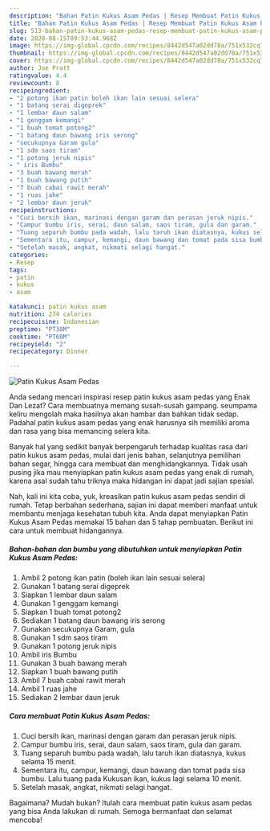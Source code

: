 ```yaml
---
description: "Bahan Patin Kukus Asam Pedas | Resep Membuat Patin Kukus Asam Pedas Yang Mudah Dan Praktis"
title: "Bahan Patin Kukus Asam Pedas | Resep Membuat Patin Kukus Asam Pedas Yang Mudah Dan Praktis"
slug: 513-bahan-patin-kukus-asam-pedas-resep-membuat-patin-kukus-asam-pedas-yang-mudah-dan-praktis
date: 2020-08-15T09:53:44.968Z
image: https://img-global.cpcdn.com/recipes/8442d547a02dd78a/751x532cq70/patin-kukus-asam-pedas-foto-resep-utama.jpg
thumbnail: https://img-global.cpcdn.com/recipes/8442d547a02dd78a/751x532cq70/patin-kukus-asam-pedas-foto-resep-utama.jpg
cover: https://img-global.cpcdn.com/recipes/8442d547a02dd78a/751x532cq70/patin-kukus-asam-pedas-foto-resep-utama.jpg
author: Joe Pratt
ratingvalue: 4.4
reviewcount: 8
recipeingredient:
- "2 potong ikan patin boleh ikan lain sesuai selera"
- "1 batang serai digeprek"
- "1 lembar daun salam"
- "1 genggam kemangi"
- "1 buah tomat potong2"
- "1 batang daun bawang iris serong"
- "secukupnya Garam gula"
- "1 sdm saos tiram"
- "1 potong jeruk nipis"
- " iris Bumbu"
- "3 buah bawang merah"
- "1 buah bawang putih"
- "7 buah cabai rawit merah"
- "1 ruas jahe"
- "2 lembar daun jeruk"
recipeinstructions:
- "Cuci bersih ikan, marinasi dengan garam dan perasan jeruk nipis."
- "Campur bumbu iris, serai, daun salam, saos tiram, gula dan garam."
- "Tuang separuh bumbu pada wadah, lalu taruh ikan diatasnya, kukus selama 15 menit."
- "Sementara itu, campur, kemangi, daun bawang dan tomat pada sisa bumbu. Lalu tuang pada Kukusan ikan, kukus lagi selama 10 menit."
- "Setelah masak, angkat, nikmati selagi hangat."
categories:
- Resep
tags:
- patin
- kukus
- asam

katakunci: patin kukus asam 
nutrition: 274 calories
recipecuisine: Indonesian
preptime: "PT38M"
cooktime: "PT60M"
recipeyield: "2"
recipecategory: Dinner

---
```



![Patin Kukus Asam Pedas](https://img-global.cpcdn.com/recipes/8442d547a02dd78a/751x532cq70/patin-kukus-asam-pedas-foto-resep-utama.jpg)

Anda sedang mencari inspirasi resep patin kukus asam pedas yang Enak Dan Lezat? Cara membuatnya memang susah-susah gampang. seumpama keliru mengolah maka hasilnya akan hambar dan bahkan tidak sedap. Padahal patin kukus asam pedas yang enak harusnya sih memiliki aroma dan rasa yang bisa memancing selera kita.

Banyak hal yang sedikit banyak berpengaruh terhadap kualitas rasa dari patin kukus asam pedas, mulai dari jenis bahan, selanjutnya pemilihan bahan segar, hingga cara membuat dan menghidangkannya. Tidak usah pusing jika mau menyiapkan patin kukus asam pedas yang enak di rumah, karena asal sudah tahu triknya maka hidangan ini dapat jadi sajian spesial.




Nah, kali ini kita coba, yuk, kreasikan patin kukus asam pedas sendiri di rumah. Tetap berbahan sederhana, sajian ini dapat memberi manfaat untuk membantu menjaga kesehatan tubuh kita. Anda dapat menyiapkan Patin Kukus Asam Pedas memakai 15 bahan dan 5 tahap pembuatan. Berikut ini cara untuk membuat hidangannya.

<!--inarticleads1-->

##### Bahan-bahan dan bumbu yang dibutuhkan untuk menyiapkan Patin Kukus Asam Pedas:

1. Ambil 2 potong ikan patin (boleh ikan lain sesuai selera)
1. Gunakan 1 batang serai digeprek
1. Siapkan 1 lembar daun salam
1. Gunakan 1 genggam kemangi
1. Siapkan 1 buah tomat potong2
1. Sediakan 1 batang daun bawang iris serong
1. Gunakan secukupnya Garam, gula
1. Gunakan 1 sdm saos tiram
1. Gunakan 1 potong jeruk nipis
1. Ambil  iris Bumbu
1. Gunakan 3 buah bawang merah
1. Siapkan 1 buah bawang putih
1. Ambil 7 buah cabai rawit merah
1. Ambil 1 ruas jahe
1. Sediakan 2 lembar daun jeruk




<!--inarticleads2-->

##### Cara membuat Patin Kukus Asam Pedas:

1. Cuci bersih ikan, marinasi dengan garam dan perasan jeruk nipis.
1. Campur bumbu iris, serai, daun salam, saos tiram, gula dan garam.
1. Tuang separuh bumbu pada wadah, lalu taruh ikan diatasnya, kukus selama 15 menit.
1. Sementara itu, campur, kemangi, daun bawang dan tomat pada sisa bumbu. Lalu tuang pada Kukusan ikan, kukus lagi selama 10 menit.
1. Setelah masak, angkat, nikmati selagi hangat.




Bagaimana? Mudah bukan? Itulah cara membuat patin kukus asam pedas yang bisa Anda lakukan di rumah. Semoga bermanfaat dan selamat mencoba!
